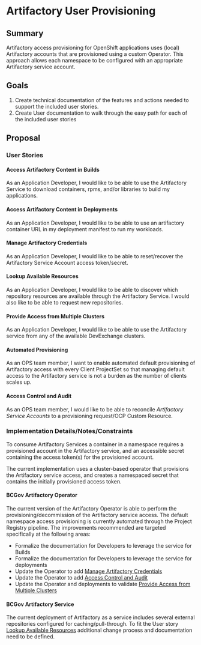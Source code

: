 # Artifactory User Provisioning

## Summary

Artifactory access provisioning for OpenShift applications uses (local) Artifactory accounts that are provisioned using a custom Operator.  This approach allows each namespace to be configured with an appropriate Artifactory service account.

## Goals

1. Create technical documentation of the features and actions needed to support the included user stories.
2. Create User documentation to walk through the easy path for each of the included user stories

## Proposal

### User Stories

#### Access Artifactory Content in Builds

As an Application Developer, I would like to be able to use the Artifactory Service to download containers, rpms, and/or libraries to build my applications.

#### Access Artifactory Content in Deployments

As an Application Developer, I would like to be able to use an artifactory container URL in my deployment manifest to run my workloads.

#### Manage Artifactory Credentials

As an Application Developer, I would like to be able to reset/recover the Artifactory Service Account access token/secret.

#### Lookup Available Resources

As an Application Developer, I would like to be able to discover which repository resources are available through the Artifactory Service.  I would also like to be able to request new repositories.

#### Provide Access from Multiple Clusters

As an Application Developer, I would like to be able to use the Artifactory service from any of the available DevExchange clusters.

#### Automated Provisioning
As an OPS team member, I want to enable automated default provisioning of Artifactory access with every Client ProjectSet so that managing default access to the Artifactory service is not a burden as the number of clients scales up.

#### Access Control and Audit

As an OPS team member, I would like to be able to reconcile *Artifactory Service Accounts* to a provisioning request/OCP Custom Resource.

### Implementation Details/Notes/Constraints

To consume Artifactory Services a container in a namespace requires a provisioned account in the Artifactory service, and an accessible secret containing the access token(s) for the provisioned account.

The current implementation uses a cluster-based operator that provisions the Artifactory service access, and creates a namespaced secret that contains the initially provisioned access token.

#### BCGov Artifactory Operator

The current version of the Artifactory Operator is able to perform the provisioning/decommission of the Artifactory service access.  The default namespace access provisioning is currently automated through the Project Registry pipeline.  The improvements recommended are targeted specifically at the following areas:

- Formalize the documentation for Developers to leverage the service for Builds
- Formalize the documentation for Developers to leverage the service for deployments
- Update the Operator to add [Manage Artifactory Credentials](#manage-artifactory-credentials)
- Update the Operator to add [Access Control and Audit](#access-control-and-audit)
- Update the Operator and deployments to validate [Provide Access from Multiple Clusters](#provide-access-from-multiple-clusters)

#### BCGov Artifactory Service

The current deployment of Artifactory as a service includes several external repositories configured for caching/pull-through.  To fit the User story [Lookup Available Resources](#lookup-available-resources) additional change process and documentation need to be defined.